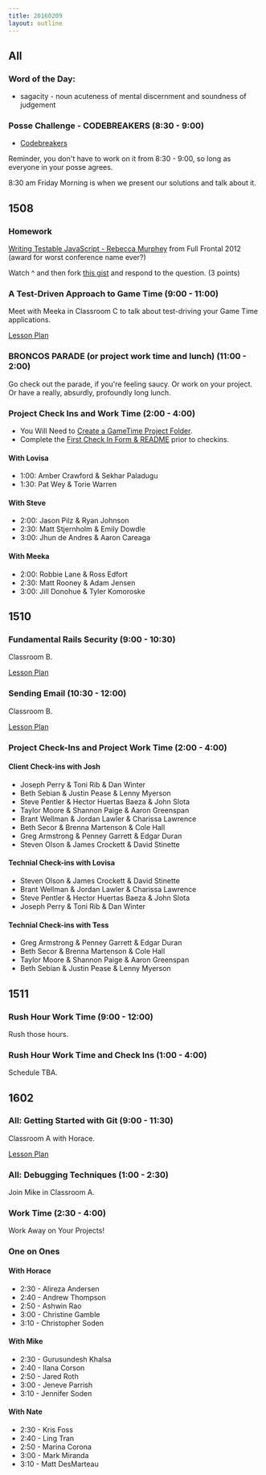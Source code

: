 ```yaml
---
title: 20160209
layout: outline
---
```


## All

### Word of the Day:

* sagacity - noun acuteness of mental discernment and soundness of judgement

### Posse Challenge - CODEBREAKERS (8:30 - 9:00)

* [Codebreakers](https://gist.github.com/mikedao/b855ac8a2ca21a00662f)

Reminder, you don't have to work on it from 8:30 - 9:00, so long as everyone
in your posse agrees.

8:30 am Friday Morning is when we present our solutions and talk about it.


## 1508

### Homework

[Writing Testable JavaScript - Rebecca Murphey](https://www.youtube.com/watch?v=OzjogCFO4Zo) from Full Frontal 2012 (award for worst conference name ever?)

Watch ^ and then fork [this gist](https://gist.github.com/rrgayhart/b6dbcdc937b45563b2e4) and respond to the question. (3 points)

### A Test-Driven Approach to Game Time (9:00 - 11:00)

Meet with Meeka in Classroom C to talk about test-driving your Game Time applications.

[Lesson Plan](https://github.com/turingschool-examples/game-time-testing)

### BRONCOS PARADE (or project work time and lunch) (11:00 - 2:00)

Go check out the parade, if you're feeling saucy. Or work on your project. Or have a really, absurdly, profoundly long lunch.

### Project Check Ins and Work Time (2:00 - 4:00)

- You Will Need to [Create a GameTime Project Folder](https://github.com/turingschool/ruby-submissions/tree/master/1508/module_4_assignments/gametime).
- Complete the [First Check In Form & README](https://github.com/turingschool/ruby-submissions/blob/master/1508/module_4_assignments/gametime/template/check_in1.markdown) prior to checkins.

#### With Lovisa

* 1:00: Amber Crawford & Sekhar Paladugu
* 1:30: Pat Wey & Torie Warren

#### With Steve

* 2:00: Jason Pilz & Ryan Johnson
* 2:30: Matt Stjernholm & Emily Dowdle
* 3:00: Jhun de Andres & Aaron Careaga

#### With Meeka

* 2:00: Robbie Lane & Ross Edfort
* 2:30: Matt Rooney & Adam Jensen
* 3:00: Jill Donohue & Tyler Komoroske


## 1510

### Fundamental Rails Security (9:00 - 10:30)

Classroom B.

[Lesson Plan](https://github.com/turingschool/lesson_plans/blob/master/ruby_03-professional_rails_applications/fundamental_rails_security.md)

### Sending Email (10:30 - 12:00)

Classroom B.

[Lesson Plan](https://github.com/turingschool/lesson_plans/blob/master/ruby_03-professional_rails_applications/sending_email_sendgrid.md)

### Project Check-Ins and Project Work Time (2:00 - 4:00)

#### Client Check-ins with Josh

-  Joseph Perry & Toni Rib & Dan Winter
-  Beth Sebian & Justin Pease & Lenny Myerson
-  Steve Pentler & Hector Huertas Baeza & John Slota
-  Taylor Moore & Shannon Paige & Aaron Greenspan
-  Brant Wellman & Jordan Lawler & Charissa Lawrence
-  Beth Secor & Brenna Martenson & Cole Hall
-  Greg Armstrong & Penney Garrett & Edgar Duran
-  Steven Olson & James Crockett & David Stinette

#### Technial Check-ins with Lovisa

-  Steven Olson & James Crockett & David Stinette
-  Brant Wellman & Jordan Lawler & Charissa Lawrence
-  Steve Pentler & Hector Huertas Baeza & John Slota
-  Joseph Perry & Toni Rib & Dan Winter

#### Technial Check-ins with Tess

-  Greg Armstrong & Penney Garrett & Edgar Duran
-  Beth Secor & Brenna Martenson & Cole Hall
-  Taylor Moore & Shannon Paige & Aaron Greenspan
-  Beth Sebian & Justin Pease & Lenny Myerson


## 1511

### Rush Hour Work Time (9:00 - 12:00)

Rush those hours.

### Rush Hour Work Time and Check Ins (1:00 - 4:00)

Schedule TBA.


## 1602

### All: Getting Started with Git (9:00 - 11:30)

Classroom A with Horace.

[Lesson Plan](https://github.com/turingschool/lesson_plans/blob/master/ruby_01-object_oriented_programming_with_ruby/intro_to_git.markdown)

### All: Debugging Techniques (1:00 - 2:30)

Join Mike in Classroom A.

### Work Time (2:30 - 4:00)

Work Away on Your Projects!

### One on Ones

#### With Horace
* 2:30 - Alireza Andersen
* 2:40 - Andrew Thompson
* 2:50 - Ashwin Rao
* 3:00 - Christine Gamble
* 3:10 - Christopher Soden

#### With Mike
* 2:30 - Gurusundesh Khalsa
* 2:40 - Ilana Corson
* 2:50 - Jared Roth
* 3:00 - Jeneve Parrish
* 3:10 - Jennifer Soden

#### With Nate
* 2:30 - Kris Foss
* 2:40 - Ling Tran
* 2:50 - Marina Corona
* 3:00 - Mark Miranda
* 3:10 - Matt DesMarteau
